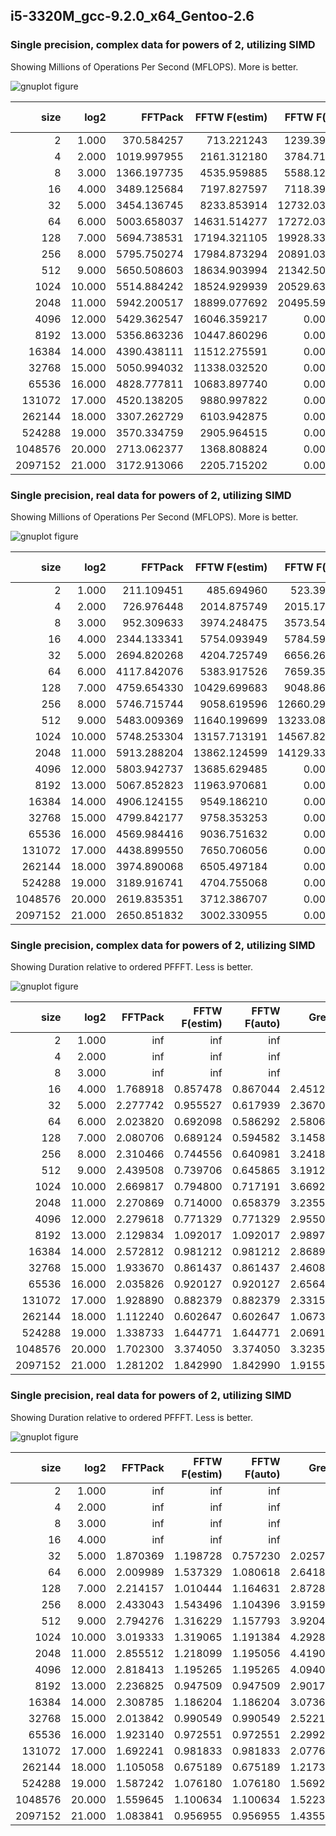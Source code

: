 
## i5-3320M_gcc-9.2.0_x64_Gentoo-2.6

### Single precision, complex data for powers of 2, utilizing SIMD

Showing Millions of Operations Per Second (MFLOPS). More is better.

![gnuplot figure](https://raw.githubusercontent.com/hayguen/pffft_benchmarks/master/platform/i5-3320M_gcc-9.2.0_x64_Gentoo-2.6/simd-cplx-pow2-6-mflops.png)

|size| log2| FFTPack      | FFTW F(estim)| FFTW F(auto) | Green        | Kiss         | Pocket       | PFFFT-U(simd)| PFFFT (simd) | 
|--------:|--------:|--------:|--------:|--------:|--------:|--------:|--------:|--------:|--------:|
|2| 1.000| 370.584257| 713.221243| 1239.398560| 1716.155308| 904.871259| 258.367136| 0.000000| 0.000000| 
|4| 2.000| 1019.997955| 2161.312180| 3784.712445| 4503.819026| 2502.200843| 916.704352| 0.000000| 0.000000| 
|8| 3.000| 1366.197735| 4535.959885| 5588.123708| 5684.208537| 1626.210278| 1514.981059| 0.000000| 0.000000| 
|16| 4.000| 3489.125684| 7197.827597| 7118.393728| 2517.876407| 3266.067770| 2795.515968| 7404.233678| 6171.977098| 
|32| 5.000| 3454.136745| 8233.853914| 12732.038938| 3323.752336| 2048.020536| 3492.842296| 8942.444331| 7867.665819| 
|64| 6.000| 5003.658037| 14631.514277| 17272.036584| 3923.952488| 3586.043932| 4772.163718| 12711.217802| 10126.474200| 
|128| 7.000| 5694.738531| 17194.321105| 19928.334183| 3766.522357| 2472.496921| 5612.252655| 13364.512995| 11849.055115| 
|256| 8.000| 5795.750274| 17984.873294| 20891.036315| 4130.540458| 3944.637585| 6114.014759| 15796.945416| 13390.852420| 
|512| 9.000| 5650.508603| 18634.903994| 21342.502859| 4319.453510| 2912.202236| 6553.224810| 16090.587816| 13784.505310| 
|1024| 10.000| 5514.884242| 18524.929939| 20529.637770| 4012.772134| 4193.414586| 7245.562056| 16721.940358| 14723.802600| 
|2048| 11.000| 5942.200517| 18899.077692| 20495.599314| 4170.459077| 3136.941176| 7043.848743| 15502.380272| 13493.982275| 
|4096| 12.000| 5429.362547| 16046.359217| 0.000000| 4188.379567| 4244.372751| 7322.833197| 14101.291012| 12376.822667| 
|8192| 13.000| 5356.863236| 10447.860296| 0.000000| 3816.058908| 3101.845729| 6594.114756| 12819.127270| 11409.076165| 
|16384| 14.000| 4390.438111| 11512.275591| 0.000000| 3937.409880| 3990.424124| 6759.518539| 12303.949564| 11295.958230| 
|32768| 15.000| 5050.994032| 11338.032520| 0.000000| 3968.852683| 3192.185795| 6733.638501| 10781.653607| 9766.979745| 
|65536| 16.000| 4828.777811| 10683.897740| 0.000000| 3700.542045| 3460.852460| 6827.120212| 10912.306882| 9830.248566| 
|131072| 17.000| 4520.138205| 9880.997822| 0.000000| 3739.475488| 2045.797330| 5915.272505| 9458.284320| 8718.777589| 
|262144| 18.000| 3307.262729| 6103.942875| 0.000000| 3446.554791| 1675.814895| 4648.315283| 4818.116213| 3678.496979| 
|524288| 19.000| 3570.334759| 2905.964515| 0.000000| 2309.960115| 989.650147| 4269.812259| 5192.255509| 4779.804949| 
|1048576| 20.000| 2713.062377| 1368.808824| 0.000000| 1389.606207| 1105.906176| 4285.981137| 5110.642135| 4618.438279| 
|2097152| 21.000| 3172.913066| 2205.715202| 0.000000| 2122.183662| 878.752831| 4100.022995| 3961.232618| 4065.167189| 

### Single precision, real data for powers of 2, utilizing SIMD

Showing Millions of Operations Per Second (MFLOPS). More is better.

![gnuplot figure](https://raw.githubusercontent.com/hayguen/pffft_benchmarks/master/platform/i5-3320M_gcc-9.2.0_x64_Gentoo-2.6/simd-real-pow2-6-mflops.png)

|size| log2| FFTPack      | FFTW F(estim)| FFTW F(auto) | Green        | Kiss         | Pocket       | PFFFT-U(simd)| PFFFT (simd) | 
|--------:|--------:|--------:|--------:|--------:|--------:|--------:|--------:|--------:|--------:|
|2| 1.000| 211.109451| 485.694960| 523.391567| 735.738994| 193.977353| 129.148369| 0.000000| 0.000000| 
|4| 2.000| 726.976448| 2014.875749| 2015.173060| 2855.381545| 1012.436234| 479.631573| 0.000000| 0.000000| 
|8| 3.000| 952.309633| 3974.248475| 3573.547852| 4574.194601| 2298.632604| 817.296200| 0.000000| 0.000000| 
|16| 4.000| 2344.133341| 5754.093949| 5784.592139| 4504.069505| 1726.714786| 2033.028654| 0.000000| 0.000000| 
|32| 5.000| 2694.820268| 4204.725749| 6656.262791| 2488.161164| 3053.487026| 2689.808454| 5806.153107| 5040.328038| 
|64| 6.000| 4117.842076| 5383.917526| 7659.356339| 3132.925746| 2158.923149| 4256.938628| 9248.458914| 8276.863928| 
|128| 7.000| 4759.654330| 10429.699683| 9048.869381| 3668.315147| 3395.884822| 4958.325378| 12195.616719| 10538.574459| 
|256| 8.000| 5746.715744| 9058.619596| 12660.293232| 3570.571776| 2559.610064| 6035.387003| 15691.328654| 13981.956396| 
|512| 9.000| 5483.009369| 11640.199699| 13233.087219| 3907.992102| 3746.772615| 5831.852891| 17528.740176| 15321.116494| 
|1024| 10.000| 5748.253304| 13157.713191| 14567.829048| 4042.991450| 2878.376712| 6236.317461| 18636.415238| 17355.885940| 
|2048| 11.000| 5913.288204| 13862.124599| 14129.331113| 3821.079246| 3968.155928| 6114.349342| 18888.525513| 16885.355467| 
|4096| 12.000| 5803.942737| 13685.629485| 0.000000| 3995.514177| 3119.589659| 6217.859450| 18298.979248| 16357.925942| 
|8192| 13.000| 5067.852823| 11963.970681| 0.000000| 3906.638233| 3961.433163| 5188.399255| 12303.207120| 11335.853784| 
|16384| 14.000| 4906.124155| 9549.186210| 0.000000| 3685.295352| 3200.403963| 5251.254295| 12705.297725| 11327.416220| 
|32768| 15.000| 4799.842177| 9758.353253| 0.000000| 3832.374149| 3878.153127| 5078.518713| 10454.391372| 9666.044695| 
|65536| 16.000| 4569.984416| 9036.751632| 0.000000| 3822.336093| 3124.643449| 4924.272716| 9654.506951| 8788.761716| 
|131072| 17.000| 4438.899550| 7650.706056| 0.000000| 3615.556363| 3310.198292| 4589.483811| 8678.259400| 7511.612123| 
|262144| 18.000| 3974.890068| 6505.497184| 0.000000| 3608.253850| 2172.406935| 3990.923795| 6353.232143| 4392.510822| 
|524288| 19.000| 3189.916741| 4704.755068| 0.000000| 3226.429492| 1615.422737| 2195.192948| 3392.556797| 5063.170749| 
|1048576| 20.000| 2619.835351| 3712.386707| 0.000000| 2683.925132| 1310.507043| 2863.271949| 4567.906551| 4086.050892| 
|2097152| 21.000| 2650.851832| 3002.330955| 0.000000| 2001.335672| 783.084315| 1678.373768| 3696.673121| 2873.073340| 

### Single precision, complex data for powers of 2, utilizing SIMD

Showing Duration relative to ordered PFFFT. Less is better.

![gnuplot figure](https://raw.githubusercontent.com/hayguen/pffft_benchmarks/master/platform/i5-3320M_gcc-9.2.0_x64_Gentoo-2.6/simd-cplx-pow2-4-rel-pffft.png)

|size| log2| FFTPack      | FFTW F(estim)| FFTW F(auto) | Green        | Kiss         | Pocket       | PFFFT-U(simd)| PFFFT (simd) | 
|--------:|--------:|--------:|--------:|--------:|--------:|--------:|--------:|--------:|--------:|
|2| 1.000| inf| inf| inf| inf| inf| inf| 0.000000| 0.000000| 
|4| 2.000| inf| inf| inf| inf| inf| inf| 0.000000| 0.000000| 
|8| 3.000| inf| inf| inf| inf| inf| inf| 0.000000| 0.000000| 
|16| 4.000| 1.768918| 0.857478| 0.867044| 2.451263| 1.889722| 2.207811| 0.833573| 1.000000| 
|32| 5.000| 2.277742| 0.955527| 0.617939| 2.367092| 3.841575| 2.252512| 0.879805| 1.000000| 
|64| 6.000| 2.023820| 0.692098| 0.586292| 2.580671| 2.823848| 2.121991| 0.796656| 1.000000| 
|128| 7.000| 2.080706| 0.689124| 0.594582| 3.145898| 4.792336| 2.111284| 0.886600| 1.000000| 
|256| 8.000| 2.310466| 0.744556| 0.640981| 3.241880| 3.394677| 2.190190| 0.847683| 1.000000| 
|512| 9.000| 2.439508| 0.739706| 0.645865| 3.191260| 4.733356| 2.103462| 0.856674| 1.000000| 
|1024| 10.000| 2.669817| 0.794800| 0.717191| 3.669207| 3.511162| 2.032118| 0.880501| 1.000000| 
|2048| 11.000| 2.270869| 0.714000| 0.658379| 3.235574| 4.301602| 1.915711| 0.870447| 1.000000| 
|4096| 12.000| 2.279618| 0.771329| 0.771329| 2.955075| 2.916110| 1.690170| 0.877714| 1.000000| 
|8192| 13.000| 2.129834| 1.092017| 1.092017| 2.989794| 3.678204| 1.730204| 0.890020| 1.000000| 
|16384| 14.000| 2.572812| 0.981212| 0.981212| 2.868907| 2.830687| 1.671105| 0.918048| 1.000000| 
|32768| 15.000| 1.933670| 0.861437| 0.861437| 2.460862| 3.059580| 1.450471| 0.905898| 1.000000| 
|65536| 16.000| 2.035826| 0.920127| 0.920127| 2.656452| 2.840429| 1.439929| 0.900839| 1.000000| 
|131072| 17.000| 1.928890| 0.882379| 0.882379| 2.331578| 4.261837| 1.473955| 0.921805| 1.000000| 
|262144| 18.000| 1.112240| 0.602647| 0.602647| 1.067308| 2.195034| 0.791355| 0.763475| 1.000000| 
|524288| 19.000| 1.338733| 1.644771| 1.644771| 2.069142| 4.829707| 1.119402| 0.920539| 1.000000| 
|1048576| 20.000| 1.702300| 3.374050| 3.374050| 3.323560| 4.176167| 1.077561| 0.903684| 1.000000| 
|2097152| 21.000| 1.281202| 1.842990| 1.842990| 1.915562| 4.626067| 0.991496| 1.026233| 1.000000| 

### Single precision, real data for powers of 2, utilizing SIMD

Showing Duration relative to ordered PFFFT. Less is better.

![gnuplot figure](https://raw.githubusercontent.com/hayguen/pffft_benchmarks/master/platform/i5-3320M_gcc-9.2.0_x64_Gentoo-2.6/simd-real-pow2-4-rel-pffft.png)

|size| log2| FFTPack      | FFTW F(estim)| FFTW F(auto) | Green        | Kiss         | Pocket       | PFFFT-U(simd)| PFFFT (simd) | 
|--------:|--------:|--------:|--------:|--------:|--------:|--------:|--------:|--------:|--------:|
|2| 1.000| inf| inf| inf| inf| inf| inf| 0.000000| 0.000000| 
|4| 2.000| inf| inf| inf| inf| inf| inf| 0.000000| 0.000000| 
|8| 3.000| inf| inf| inf| inf| inf| inf| 0.000000| 0.000000| 
|16| 4.000| inf| inf| inf| inf| inf| inf| 0.000000| 0.000000| 
|32| 5.000| 1.870369| 1.198728| 0.757230| 2.025714| 1.650673| 1.873857| 0.868102| 1.000000| 
|64| 6.000| 2.009989| 1.537329| 1.080618| 2.641899| 3.833787| 1.944318| 0.894941| 1.000000| 
|128| 7.000| 2.214157| 1.010444| 1.164631| 2.872875| 3.103352| 2.125436| 0.864130| 1.000000| 
|256| 8.000| 2.433043| 1.543496| 1.104396| 3.915905| 5.462547| 2.316667| 0.891067| 1.000000| 
|512| 9.000| 2.794276| 1.316229| 1.157793| 3.920458| 4.089156| 2.627141| 0.874061| 1.000000| 
|1024| 10.000| 3.019333| 1.319065| 1.191384| 4.292862| 6.029819| 2.783029| 0.931295| 1.000000| 
|2048| 11.000| 2.855512| 1.218099| 1.195056| 4.419005| 4.255231| 2.761594| 0.893957| 1.000000| 
|4096| 12.000| 2.818413| 1.195265| 1.195265| 4.094043| 5.243666| 2.630797| 0.893929| 1.000000| 
|8192| 13.000| 2.236825| 0.947509| 0.947509| 2.901720| 2.861584| 2.184875| 0.921385| 1.000000| 
|16384| 14.000| 2.308785| 1.186204| 1.186204| 3.073642| 3.539325| 2.157061| 0.891537| 1.000000| 
|32768| 15.000| 2.013842| 0.990549| 0.990549| 2.522175| 2.492481| 1.903338| 0.924600| 1.000000| 
|65536| 16.000| 1.923140| 0.972551| 0.972551| 2.299273| 2.812738| 1.784771| 0.910323| 1.000000| 
|131072| 17.000| 1.692241| 0.981833| 0.981833| 2.077603| 2.269223| 1.636740| 0.865584| 1.000000| 
|262144| 18.000| 1.105058| 0.675189| 0.675189| 1.217360| 2.021915| 1.100606| 0.691380| 1.000000| 
|524288| 19.000| 1.587242| 1.076180| 1.076180| 1.569287| 3.134232| 2.306488| 1.492443| 1.000000| 
|1048576| 20.000| 1.559645| 1.100634| 1.100634| 1.522371| 3.117877| 1.427044| 0.894496| 1.000000| 
|2097152| 21.000| 1.083841| 0.956955| 0.956955| 1.435582| 3.668915| 1.711818| 0.777194| 1.000000| 


